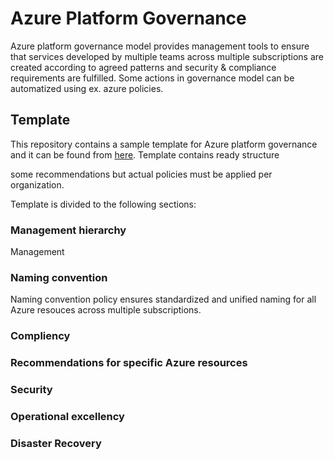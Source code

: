 # Azure Platform Governance

Azure platform governance model provides management tools to ensure that services developed by multiple teams across multiple subscriptions are created according to agreed patterns and security & compliance requirements are fulfilled. Some actions in governance model can be automatized using ex. azure policies.

## Template

This repository contains a sample template for Azure platform governance and it can be found from [here](https://github.com/kalleantero/Azure.Governance/blob/main/Azure-Platform-Governance.md). Template contains ready structure 

some recommendations but actual policies must be applied per organization.

Template is divided to the following sections:

### Management hierarchy

Management 

### Naming convention

Naming convention policy ensures standardized and unified naming for all Azure resouces across multiple subscriptions.

### Compliency

### Recommendations for specific Azure resources

### Security

### Operational excellency

### Disaster Recovery
